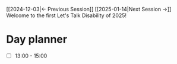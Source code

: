 [[2024-12-03|<- Previous Session]]                                                                     [[2025-01-14|Next Session ->]]
Welcome to the first Let's Talk Disability of 2025!

# Day planner

- [ ] 13:00 - 15:00
